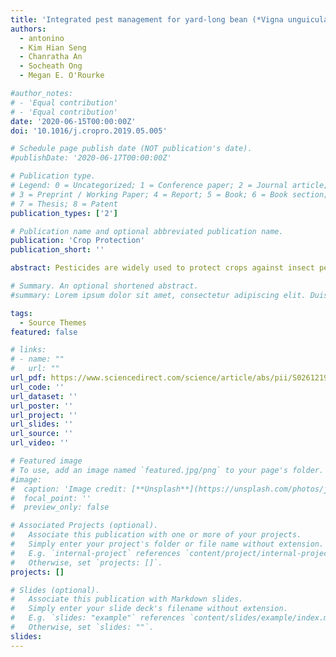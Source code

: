 ```yaml
---
title: 'Integrated pest management for yard-long bean (*Vigna unguiculata* subsp. *Sesquipedalis*) in Cambodia'
authors:
  - antonino
  - Kim Hian Seng
  - Chanratha An
  - Socheath Ong
  - Megan E. O'Rourke

#author_notes:
# - 'Equal contribution'
# - 'Equal contribution'
date: '2020-06-15T00:00:00Z'
doi: '10.1016/j.cropro.2019.05.005'

# Schedule page publish date (NOT publication's date).
#publishDate: '2020-06-17T00:00:00Z'

# Publication type.
# Legend: 0 = Uncategorized; 1 = Conference paper; 2 = Journal article;
# 3 = Preprint / Working Paper; 4 = Report; 5 = Book; 6 = Book section;
# 7 = Thesis; 8 = Patent
publication_types: ['2']

# Publication name and optional abbreviated publication name.
publication: 'Crop Protection'
publication_short: ''

abstract: Pesticides are widely used to protect crops against insect pests and diseases. However, current conventional pest management strategies can severely impact environmental and human health. Therefore, it is timely to find an alternative to conventional chemical control in order to counteract the negative effects of pesticides. Integrated Pest Management (IPM) represents a promising alternative in vegetable production to reduce pesticide use while also maintaining acceptable yields. In this study, we compared an IPM strategy with conventional management and a no-spray control for managing arthropod pests and pathogens in yard-long bean (Vigna unguiculata subsp. Sesquipedalis), an important crop in Southeast Asia. We conducted the study during two crop cycles (rainy and dry season) on 24 farms (12 per season) spread across the Soutr Nikum district of Siem Reap, Cambodia. In both seasons, our IPM strategy controlled overall pest levels better than conventional pest management, which exhibited better pest control than the no-spray control. This pattern was not reflected by yields, however, since dry season yields were similar across all three treatments (conventional = 1.68, IPM = 1.73, control = 1.52 kg m−2), and rainy season yields were similar between conventional and IPM treatments, which were higher than yields in the no-spray control treatment (conventional = 1.74, IPM = 1.71, no-spray control = 1.33 kg m−2). The costs of IPM were higher than conventional management, which contributed to lower profits in the IPM treatments in both seasons despite yields being as high as in conventional production. Therefore, future efforts should focus on increasing the profitability of IPM production.

# Summary. An optional shortened abstract.
#summary: Lorem ipsum dolor sit amet, consectetur adipiscing elit. Duis posuere tellus ac convallis placerat. Proin tincidunt magna sed ex sollicitudin condimentum.

tags:
  - Source Themes
featured: false

# links:
# - name: ""
#   url: ""
url_pdf: https://www.sciencedirect.com/science/article/abs/pii/S0261219419301450
url_code: ''
url_dataset: ''
url_poster: ''
url_project: ''
url_slides: ''
url_source: ''
url_video: ''

# Featured image
# To use, add an image named `featured.jpg/png` to your page's folder.
#image:
#  caption: 'Image credit: [**Unsplash**](https://unsplash.com/photos/jdD8gXaTZsc)'
#  focal_point: ''
#  preview_only: false

# Associated Projects (optional).
#   Associate this publication with one or more of your projects.
#   Simply enter your project's folder or file name without extension.
#   E.g. `internal-project` references `content/project/internal-project/index.md`.
#   Otherwise, set `projects: []`.
projects: []

# Slides (optional).
#   Associate this publication with Markdown slides.
#   Simply enter your slide deck's filename without extension.
#   E.g. `slides: "example"` references `content/slides/example/index.md`.
#   Otherwise, set `slides: ""`.
slides:
---
```

